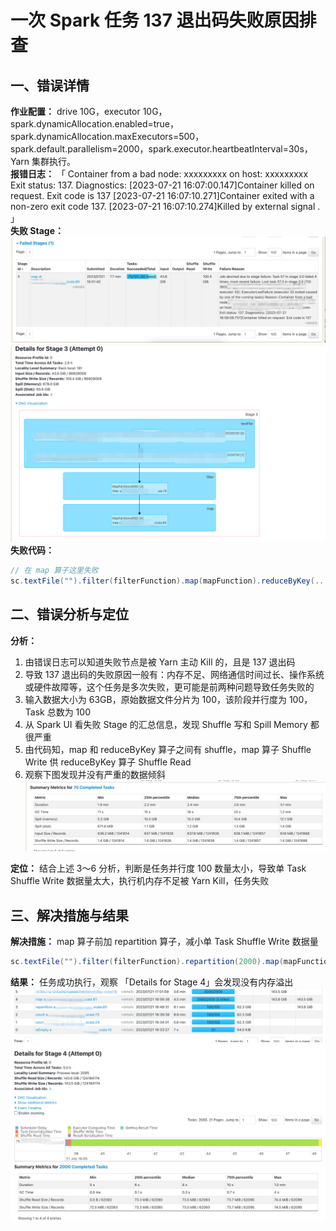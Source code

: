 # 一次 Spark 任务 137 退出码失败原因排查
## 一、错误详情
**作业配置：** drive 10G，executor 10G，spark.dynamicAllocation.enabled=true，spark.dynamicAllocation.maxExecutors=500，
spark.default.parallelism=2000，spark.executor.heartbeatInterval=30s，Yarn 集群执行。  
**报错日志：**
「 Container from a bad node: xxxxxxxxx on host: xxxxxxxxx Exit status: 137. 
Diagnostics: [2023-07-21 16:07:00.147]Container killed on request. 
Exit code is 137 [2023-07-21 16:07:10.271]Container exited with a non-zero exit code 137. 
[2023-07-21 16:07:10.274]Killed by external signal . 」  
**失败 Stage：**![](../../image/20230722_01.png) ![](../../image/20230722.png)
**失败代码：**
```scala
// 在 map 算子这里失败
sc.textFile("").filter(filterFunction).map(mapFunction).reduceByKey(...)
```
## 二、错误分析与定位
**分析：**
1. 由错误日志可以知道失败节点是被 Yarn 主动 Kill 的，且是 137 退出码
2. 导致 137 退出码的失败原因一般有：内存不足、网络通信时间过长、操作系统或硬件故障等，这个任务是多次失败，更可能是前两种问题导致任务失败的
3. 输入数据大小为 63GB，原始数据文件分片为 100，该阶段并行度为 100，Task 总数为 100
4. 从 Spark UI 看失败 Stage 的汇总信息，发现 Shuffle 写和 Spill Memory 都很严重
5. 由代码知，map 和 reduceByKey 算子之间有 shuffle，map 算子 Shuffle Write 供 reduceByKey 算子 Shuffle Read
6. 观察下图发现并没有严重的数据倾斜 ![](../../image/20230722_02.png)  
  
**定位：** 结合上述 3～6 分析，判断是任务并行度 100 数量太小，导致单 Task Shuffle Write 数据量太大，执行机内存不足被 Yarn Kill，任务失败
## 三、解决措施与结果
**解决措施：** map 算子前加 repartition 算子，减小单 Task Shuffle Write 数据量
```scala
sc.textFile("").filter(filterFunction).repartition(2000).map(mapFunction).reduceByKey(...)
```
**结果：** 任务成功执行，观察 「Details for Stage 4」会发现没有内存溢出  
![](../../image/20230722_03.png)
![](../../image/20230722_04.png)

